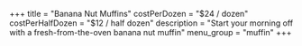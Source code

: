 +++
title = "Banana Nut Muffins"
costPerDozen = "$24 / dozen"
costPerHalfDozen = "$12 / half dozen"
description = "Start your morning off with a fresh-from-the-oven banana nut muffin"
menu_group = "muffin"
+++

